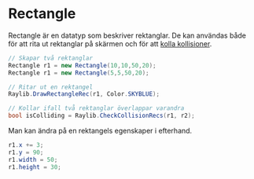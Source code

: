 # Rectangle

Rectangle är en datatyp som beskriver rektanglar. De kan användas både för att rita ut rektanglar på skärmen och för att [kolla kollisioner](kollisioner.md).

```csharp
// Skapar två rektanglar
Rectangle r1 = new Rectangle(10,10,50,20);
Rectangle r1 = new Rectangle(5,5,50,20);

// Ritar ut en rektangel
Raylib.DrawRectangleRec(r1, Color.SKYBLUE);

// Kollar ifall två rektanglar överlappar varandra
bool isColliding = Raylib.CheckCollisionRecs(r1, r2);
```

Man kan ändra på en rektangels egenskaper i efterhand.

```csharp
r1.x += 3;
r1.y = 90;
r1.width = 50;
r1.height = 30;
```

